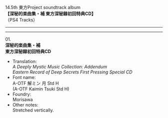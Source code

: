 14.5th 東方Project soundtrack album  
**【深秘的楽曲集・補 東方深秘録初回特典CD】**  
（PS4 Tracks）

---  
---

01\.  
**深秘的楽曲集・補**  
**東方深秘録初回特典CD**
  - Translation:  
*A Deeply Mystic Music Collection: Addendum*  
*Eastern Record of Deep Secrets First Pressing Special CD*
  - Font name:  
A-OTF 解ミン 月 Std H  
(A-OTF Kaimin Tsuki Std H)
  - Foundry:  
Morisawa
  - Other notes:  
Stretched vertically.
